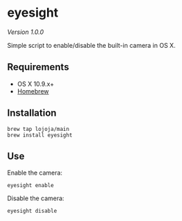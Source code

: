 eyesight
========

*Version 1.0.0*

Simple script to enable/disable the built-in camera in OS X.


Requirements
------------

* OS X 10.9.x+
* [Homebrew](https://brew.sh)


Installation
------------

```
brew tap lojoja/main
brew install eyesight
```


Use
---
Enable the camera:

```
eyesight enable
```

Disable the camera:

```
eyesight disable
```
